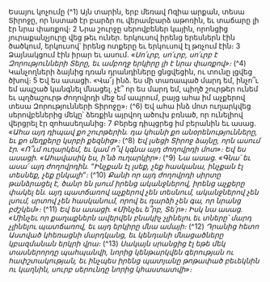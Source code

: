 
Եսայու կոչումը
(^1) Այն տարին, երբ մեռավ Ոզիա արքան, տեսա Տիրոջը, որ նստած էր բարձր ու վերամբարձ աթոռին, եւ տաճարը լի
էր նրա փառքով։ 2 Նրա շուրջը սերովբեներ կային, որոնցից յուրաքանչյուրը վեց թեւ ուներ. երկուսով իրենց երեսներն
էին ծածկում, երկուսով՝ իրենց ոտքերը եւ երկուսով էլ թռչում էին։ 3 Ձայնակցում էին իրար եւ ասում.
_«Սո՛ւրբ, սո՛ւրբ, սո՛ւրբ է Զորությունների Տերը,
եւ ամբողջ երկիրը լի է նրա փառքով»։_
(^4) Կանչողների ձայնից դռան դրանդիները ցնցվեցին, ու տունը լցվեց ծխով։ 5 Եվ ես ասացի. «Վա՜յ ինձ. ես մի
տառապած մարդ եմ, ինչո՞ւ եմ ապշած կանգնել մնացել. չէ՞ որ ես մարդ եմ, պիղծ շուրթեր ունեմ եւ պղծաշուրթ ժողովրդի
մեջ եմ ապրում, բայց ահա իմ աչքերով տեսա Զորությունների Տիրոջը»։
(^6) Եվ ահա ինձ մոտ ուղարկվեց սերովբեներից մեկը՝ ձեռքին այրվող ածուխ բռնած, որ ունելիով վերցրել էր
զոհասեղանից։ 7 Բերեց դիպցրեց իմ բերանին եւ ասաց.
_«Ահա այդ դիպավ քո շուրթերին. դա կհանի քո անօրենությունները,
եւ քո մեղքերը կսրբի քեզնից»։_
(^8) _Եվ լսեցի Տիրոջ ձայնը, որն ասում էր.
«Ո՞ւմ ուղարկեմ, եւ կամ ո՞վ կգնա այդ ժողովրդի մոտ»։
Եվ ես ասացի. «Ահավասիկ ես, ի՛նձ ուղարկիր»։_
(^9) _Նա ասաց. «Գնա՛ եւ ասա՛ այդ ժողովրդին.
“Ինչքան էլ լսեք, չեք հասկանա,
ինչքան էլ տեսնեք, չեք ընկալի”։_
(^10) _Քանի որ այդ ժողովրդի սիրտը թանձրացել է,
ծանր են լսում իրենց ականջներով,
իրենց աչքերը փակել են.
այդ պատճառով աչքերով չեն տեսնում,
ականջներով չեն լսում,
սրտով չեն հասկանում,
որով եւ դարձի չեն գա, որ նրանց բժշկեմ»։_
(^11) _Եվ ես ասացի. «Մինչեւ ե՞րբ, Տե՛ր»։
Իսկ նա ասաց. «Մինչեւ որ քաղաքներն ավերվեն բնակիչ չլինելու
եւ տները՝ մարդ չլինելու պատճառով,
եւ այդ երկիրը մնա ամայի։_
(^12) _Դրանից հետո Աստված կհեռացնի մարդկանց,
եւ կենդանի մնացածները կբազմանան երկրի վրա։_
(^13) _Սակայն սրանցից էլ եթե մեկ տասներորդը պահպանվի,
նորից կենթարկվեն գերության ու հափշտակության,
եւ ինչպես իրենց պատյանը թոթափած բեւեկնին ու կաղնին,
սուրբ սերունդը նորից կհաստատվի»։_
